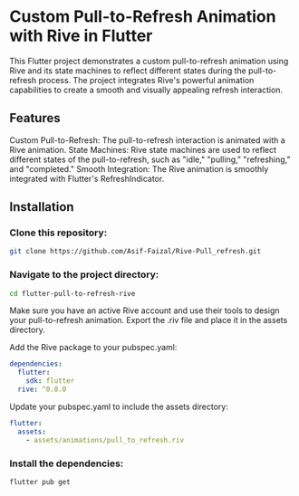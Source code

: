 # Custom Pull-to-Refresh Animation with Rive in Flutter

This Flutter project demonstrates a custom pull-to-refresh animation using Rive and its state machines to reflect different states during the pull-to-refresh process. The project integrates Rive's powerful animation capabilities to create a smooth and visually appealing refresh interaction.

## Features

Custom Pull-to-Refresh: The pull-to-refresh interaction is animated with a Rive animation.
State Machines: Rive state machines are used to reflect different states of the pull-to-refresh, such as "idle," "pulling," "refreshing," and "completed."
Smooth Integration: The Rive animation is smoothly integrated with Flutter's RefreshIndicator.

## Installation

### Clone this repository:
```bash
git clone https://github.com/Asif-Faizal/Rive-Pull_refresh.git
```

### Navigate to the project directory:
```bash
cd flutter-pull-to-refresh-rive
```

Make sure you have an active Rive account and use their tools to design your pull-to-refresh animation. Export the .riv file and place it in the assets directory.

Add the Rive package to your pubspec.yaml:
```yaml
dependencies:
  flutter:
    sdk: flutter
  rive: ^0.8.0
```

Update your pubspec.yaml to include the assets directory:
```yaml
flutter:
  assets:
    - assets/animations/pull_to_refresh.riv
```

### Install the dependencies:
```bash
flutter pub get
```
